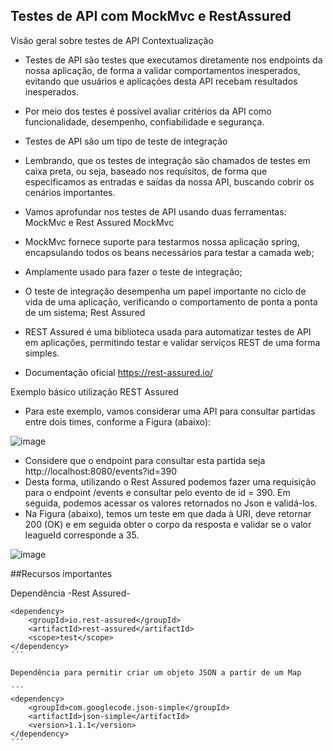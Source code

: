 ## Testes de API com MockMvc e RestAssured

Visão geral sobre testes de API
Contextualização
- Testes de API são testes que executamos diretamente nos endpoints da nossa aplicação, de forma a validar comportamentos inesperados, evitando que usuários e aplicações desta API recebam resultados inesperados.
- Por meio dos testes é possível avaliar critérios da API como funcionalidade, desempenho, confiabilidade e segurança.
- Testes de API são um tipo de teste de integração
- Lembrando, que os testes de integração são chamados de testes em caixa preta, ou seja, baseado nos requisitos, de forma que especificamos as entradas e saídas da nossa API, buscando cobrir os cenários importantes.
- Vamos aprofundar nos testes de API usando duas ferramentas: MockMvc e Rest Assured
MockMvc
- MockMvc fornece suporte para testarmos nossa aplicação spring, encapsulando todos os beans necessários para testar a camada web;
- Amplamente usado para fazer o teste de integração;
- O teste de integração desempenha um papel importante no ciclo de vida de uma aplicação, verificando o comportamento de ponta a ponta de um sistema;
Rest Assured
- REST Assured é uma biblioteca usada para automatizar testes de API em aplicações, permitindo testar e validar serviços REST de uma forma simples.

- Documentação oficial 
https://rest-assured.io/

Exemplo básico utilização REST Assured
- Para este exemplo, vamos considerar uma API para consultar partidas entre dois times, conforme a Figura (abaixo):

![image](https://github.com/JonasRF/DSCommerce-RestAssured/assets/77034798/4ddb47c8-6e22-4e97-be6a-4f72fad150b0)

- Considere que o endpoint para consultar esta partida seja http://localhost:8080/events?id=390 
- Desta forma, utilizando o Rest Assured podemos fazer uma requisição para o endpoint /events e consultar pelo evento de id = 390. Em seguida, podemos acessar os valores retornados no Json e validá-los.
- Na Figura (abaixo), temos um teste em que dada à URI, deve retornar 200 (OK) e em seguida obter o corpo da resposta e validar se o valor leagueId corresponde a 35.

![image](https://github.com/JonasRF/DSCommerce-RestAssured/assets/77034798/51e7bfa6-b56c-47dc-ac09-314b2e976457)

##Recursos importantes

Dependência -Rest Assured-

```
<dependency>
	<groupId>io.rest-assured</groupId>
	<artifactId>rest-assured</artifactId>
	<scope>test</scope>
</dependency>
´´´

Dependência para permitir criar um objeto JSON a partir de um Map

´´´
<dependency>
	<groupId>com.googlecode.json-simple</groupId>
	<artifactId>json-simple</artifactId>
	<version>1.1.1</version>
</dependency>
´´´


